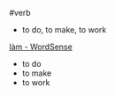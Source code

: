 #verb 

- to do, to make, to work


[làm‎ - WordSense](https://www.wordsense.eu/l%C3%A0m/)
- to do
- to make
- to work